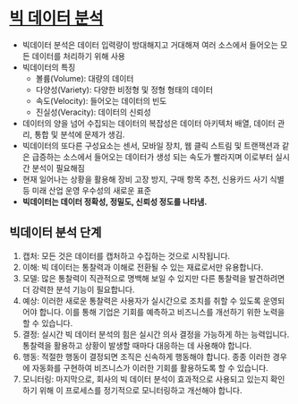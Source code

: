 # [빅 데이터 분석](https://www.tibco.com/ko/reference-center/what-is-big-data-analytics)

- 빅데이터 분석은 데이터 입력량이 방대해지고 거대해져 여러 소스에서 들어오는 모든 데이터를 처리하기 위해 사용
- 빅데이터의 특징
  - 볼륨(Volume): 대량의 데이터
  - 다양성(Variety): 다양한 비정형 및 정형 형태의 데이터
  - 속도(Velocity): 들어오는 데이터의 빈도
  - 진실성(Veracity): 데이터의 신뢰성
- 데이터의 양을 넘어 수집되는 데이터의 복잡성은 데이터 아키텍처 배열, 데이터 관리, 통합 및 분석에 문제가 생김. 
- 빅데이터의 또다른 구성요소는 센서, 모바일 장치, 웹 클릭 스트림 및 트랜잭션과 같은 급증하는 소스에서 들어오는 데이터가 생성 되는 속도가 빨라지며 이로부터 실시간 분석이 필요해짐
- 현재 일어나는 상황을 활용해 장비 고장 방지, 구매 항목 추천, 신용카드 사기 식별 등 미래 산업 운영 우수성의 새로운 표준
- **빅데이터는 데이터 정확성, 정밀도, 신뢰성 정도를 나타냄.**



## 빅데이터 분석 단계

1. 캡처: 모든 것은 데이터를 캡처하고 수집하는 것으로 시작됩니다.
2. 이해: 빅 데이터는 통찰력과 이해로 전환될 수 있는 재료로서만 유용합니다.
3. 모델: 많은 통찰력이 직관적으로 명백해 보일 수 있지만 다른 통찰력을 발견하려면 더 강력한 분석 기능이 필요합니다.
4. 예상: 이러한 새로운 통찰력은 사용자가 실시간으로 조치를 취할 수 있도록 운영되어야 합니다. 이를 통해 기업은 기회를 예측하고 비즈니스를 개선하기 위한 노력을 할 수 있습니다.
5. 결정: 실시간 빅 데이터 분석의 힘은 실시간 의사 결정을 가능하게 하는 능력입니다. 통찰력을 활용하고 상황이 발생할 때마다 대응하는 데 사용해야 합니다.
6. 행동: 적절한 행동이 결정되면 조직은 신속하게 행동해야 합니다. 종종 이러한 경우에 자동화를 구현하여 비즈니스가 이러한 기회를 활용하도록 할 수 있습니다.
7. 모니터링: 마지막으로, 회사의 빅 데이터 분석이 효과적으로 사용되고 있는지 확인하기 위해 이 프로세스를 정기적으로 모니터링하고 개선해야 합니다.

